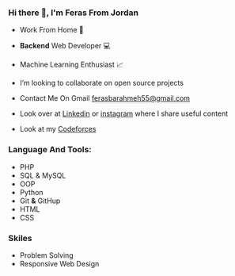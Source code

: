 ### Hi there 👋, I'm Feras From Jordan 

- Work From Home :house_with_garden:
- **Backend** Web Developer :computer:
- Machine Learning Enthusiast :chart_with_upwards_trend:
- I’m looking to collaborate on open source projects 
- Contact Me On Gmail <ferasbarahmeh55@gmail.com>

- Look over at [Linkedin](https://www.linkedin.com/in/feras-barahmeh/) or [instagram](https://www.instagram.com/feras.barahmeh/) where I share useful content
- Look at my [Codeforces](https://codeforces.com/profile/Feras.Barahmeh)

### Language And Tools:
  - PHP 
  - SQL & MySQL
  - OOP
  - Python
  - Git **&** GitHup
  - HTML
  - CSS

### Skiles
  - Problem Solving
  - Responsive Web Design
